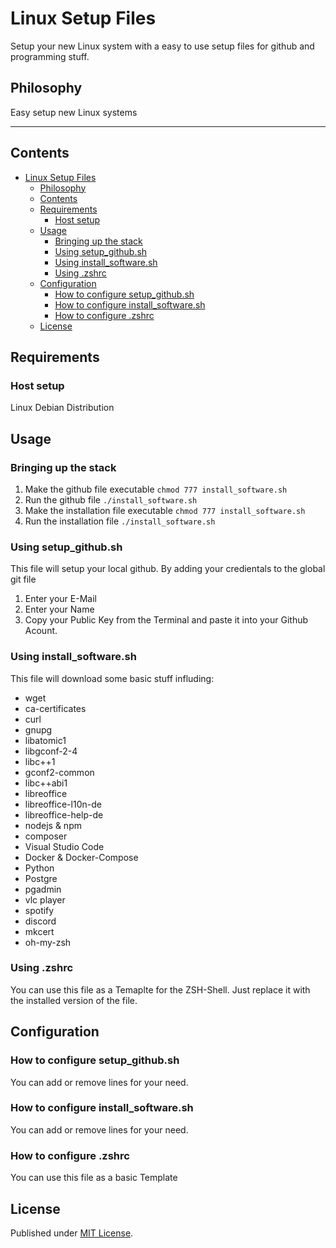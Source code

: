 # Linux Setup Files

Setup your new Linux system with a easy to use setup files for github and programming stuff. 

## Philosophy

Easy setup new Linux systems

---

## Contents

- [Linux Setup Files](#linux-setup-files)
  - [Philosophy](#philosophy)
  - [Contents](#contents)
  - [Requirements](#requirements)
    - [Host setup](#host-setup)
  - [Usage](#usage)
    - [Bringing up the stack](#bringing-up-the-stack)
    - [Using setup\_github.sh](#using-setup_githubsh)
    - [Using install\_software.sh](#using-install_softwaresh)
    - [Using .zshrc](#using-zshrc)
  - [Configuration](#configuration)
    - [How to configure setup\_github.sh](#how-to-configure-setup_githubsh)
    - [How to configure install\_software.sh](#how-to-configure-install_softwaresh)
    - [How to configure .zshrc](#how-to-configure-zshrc)
  - [License](#license)

## Requirements

### Host setup

Linux Debian Distribution 

## Usage

### Bringing up the stack

1. Make the github file executable `chmod 777 install_software.sh`
2. Run the github file `./install_software.sh`
3. Make the installation file executable `chmod 777 install_software.sh`
4. Run the installation file `./install_software.sh`

### Using setup_github.sh
This file will setup your local github. By adding your credientals to the global git file
1. Enter your E-Mail
2. Enter your Name
3. Copy your Public Key from the Terminal and paste it into your Github Acount. 

### Using install_software.sh
This file will download some basic stuff influding:
* wget
* ca-certificates
* curl
* gnupg
* libatomic1
* libgconf-2-4
* libc++1
* gconf2-common
* libc++abi1
* libreoffice
* libreoffice-l10n-de
* libreoffice-help-de
* nodejs & npm
* composer
* Visual Studio Code
* Docker & Docker-Compose
* Python
* Postgre
* pgadmin
* vlc player
* spotify
* discord
* mkcert
* oh-my-zsh

### Using .zshrc
You can use this file as a Temaplte for the ZSH-Shell. Just replace it with the installed version of the file.

## Configuration

### How to configure setup_github.sh
You can add or remove lines for your need.

### How to configure install_software.sh
You can add or remove lines for your need.

### How to configure .zshrc
You can use this file as a basic Template

## License
Published under [MIT License](./LICENSE).

[Refernce_Name]: https:/link-to-refernce/